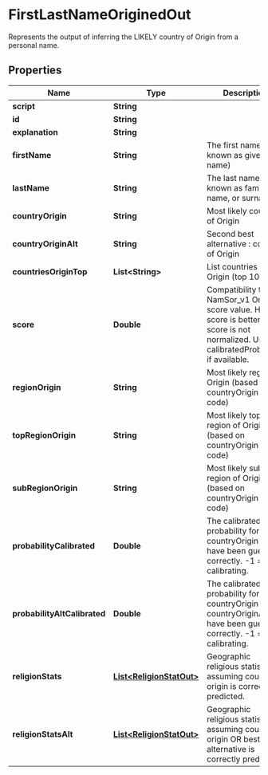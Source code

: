 

# FirstLastNameOriginedOut

Represents the output of inferring the LIKELY country of Origin from a personal name.

## Properties

| Name | Type | Description | Notes |
|------------ | ------------- | ------------- | -------------|
|**script** | **String** |  |  [optional] |
|**id** | **String** |  |  [optional] |
|**explanation** | **String** |  |  [optional] |
|**firstName** | **String** | The first name (also known as given name) |  [optional] |
|**lastName** | **String** | The last name (also known as family name, or surname) |  [optional] |
|**countryOrigin** | **String** | Most likely country of Origin |  [optional] |
|**countryOriginAlt** | **String** | Second best alternative : country of Origin |  [optional] |
|**countriesOriginTop** | **List&lt;String&gt;** | List countries of Origin (top 10) |  [optional] |
|**score** | **Double** | Compatibility to NamSor_v1 Origin score value. Higher score is better, but score is not normalized. Use calibratedProbability if available.  |  [optional] |
|**regionOrigin** | **String** | Most likely region of Origin (based on countryOrigin ISO2 code) |  [optional] |
|**topRegionOrigin** | **String** | Most likely top region of Origin (based on countryOrigin ISO2 code) |  [optional] |
|**subRegionOrigin** | **String** | Most likely sub region of Origin (based on countryOrigin ISO2 code) |  [optional] |
|**probabilityCalibrated** | **Double** | The calibrated probability for countryOrigin to have been guessed correctly. -1 &#x3D; still calibrating.  |  [optional] |
|**probabilityAltCalibrated** | **Double** | The calibrated probability for countryOrigin OR countryOriginAlt to have been guessed correctly. -1 &#x3D; still calibrating.  |  [optional] |
|**religionStats** | [**List&lt;ReligionStatOut&gt;**](ReligionStatOut.md) | Geographic religious statistics, assuming country of origin is correctly predicted. |  [optional] |
|**religionStatsAlt** | [**List&lt;ReligionStatOut&gt;**](ReligionStatOut.md) | Geographic religious statistics, assuming country of origin OR best alternative is correctly predicted. |  [optional] |




